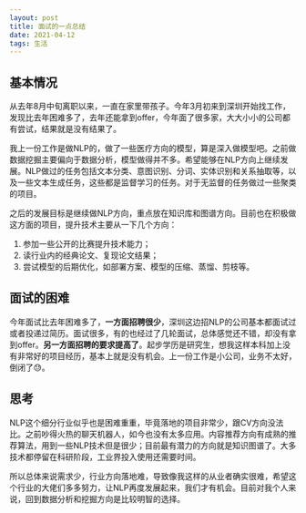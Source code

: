 ```yaml
---
layout: post
title: 面试的一点总结
date: 2021-04-12
tags: 生活
---
```


## 基本情况

从去年8月中旬离职以来，一直在家里带孩子。今年3月初来到深圳开始找工作，发现比去年困难多了，去年还能拿到offer，今年面了很多家，大大小小的公司都有尝试，结果就是没有结果了。

我上一份工作是做NLP的，做了一些医疗方向的模型，算是深入做模型吧。之前做数据挖掘主要偏向于数据分析，模型做得并不多。希望能够在NLP方向上继续发展。NLP做过的任务包括文本分类、意图识别、分词、实体识别和关系抽取等，以及一些文本生成任务，这些都是监督学习的任务。对于无监督的任务做过一些聚类的项目。

之后的发展目标是继续做NLP方向，重点放在知识库和图谱方向。目前也在积极做这方面的项目，提升技术主要从一下几个方向：
1. 参加一些公开的比赛提升技术能力；
2. 读行业内的经典论文、复现论文结果；
3. 尝试模型的后期优化，如部署方案、模型的压缩、蒸馏、剪枝等。

## 面试的困难

今年面试比去年困难多了，**一方面招聘很少**，深圳这边招NLP的公司基本都面试过或者投递过简历。面试很多，有的也经过了几轮面试，总体感觉还不错，却没有拿到offer。**另一方面招聘的要求提高了**。起步学历是研究生，想我这样本科加上没有非常好的项目经历，基本上就是没有机会。上一份工作是小公司，业务不太好，倒闭了😓。

## 思考

NLP这个细分行业似乎也是困难重重，毕竟落地的项目非常少，跟CV方向没法比。之前吵得火热的聊天机器人，如今也没有太多应用。内容推荐方向有成熟的推荐算法，用到一些NLP技术但是很少；目前最有潜力的方向就是知识图谱了。大多技术都停留在科研阶段，工业界投入使用还需要时间。

所以总体来说需求少，行业方向落地难，导致像我这样的从业者确实很难，希望这个行业的大佬们多多努力，让NLP再度发展起来，我们才有机会。目前对我个人来说，回到数据分析和挖掘方向是比较明智的选择。


